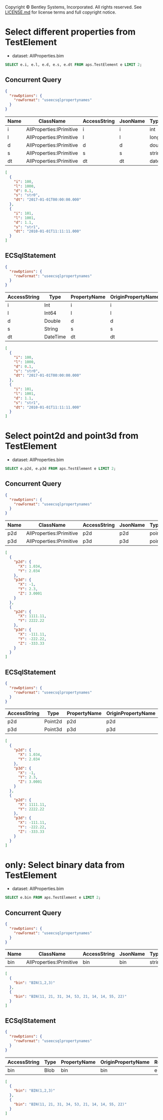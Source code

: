 Copyright © Bentley Systems, Incorporated. All rights reserved. See [LICENSE.md](../../../../LICENSE.md) for license terms and full copyright notice.

# Select different properties from TestElement

- dataset: AllProperties.bim

```sql
SELECT e.i, e.l, e.d, e.s, e.dt FROM aps.TestElement e LIMIT 2;
```

## Concurrent Query

```json
{
  "rowOptions": {
    "rowFormat": "useecsqlpropertynames"
  }
}
```

| Name | ClassName                | AccessString | JsonName | TypeName | Generated | Index |
| ---- | ------------------------ | ------------ | -------- | -------- | --------- | ----- |
| i    | AllProperties:IPrimitive | i            | i        | int      | false     | 0     |
| l    | AllProperties:IPrimitive | l            | l        | long     | false     | 1     |
| d    | AllProperties:IPrimitive | d            | d        | double   | false     | 2     |
| s    | AllProperties:IPrimitive | s            | s        | string   | false     | 3     |
| dt   | AllProperties:IPrimitive | dt           | dt       | dateTime | false     | 4     |

```json
[
  {
    "i": 100,
    "l": 1000,
    "d": 0.1,
    "s": "str0",
    "dt": "2017-01-01T00:00:00.000"
  },
  {
    "i": 101,
    "l": 1001,
    "d": 1.1,
    "s": "str1",
    "dt": "2010-01-01T11:11:11.000"
  }
]
```

## ECSqlStatement

```json
{
  "rowOptions": {
    "rowFormat": "useecsqlpropertynames"
  }
}
```

| AccessString | Type     | PropertyName | OriginPropertyName | RootClassAlias | RootClassName             | RootClassTableSpace | IsEnum | IsGeneratedProperty | IsSystemProperty | IsDynamicprop |
| ------------ | -------- | ------------ | ------------------ | -------------- | ------------------------- | ------------------- | ------ | ------------------- | ---------------- | ------------- |
| i            | Int      | i            | i                  | e              | AllProperties.TestElement | main                | false  | false               | false            | false         |
| l            | Int64    | l            | l                  | e              | AllProperties.TestElement | main                | false  | false               | false            | false         |
| d            | Double   | d            | d                  | e              | AllProperties.TestElement | main                | false  | false               | false            | false         |
| s            | String   | s            | s                  | e              | AllProperties.TestElement | main                | false  | false               | false            | false         |
| dt           | DateTime | dt           | dt                 | e              | AllProperties.TestElement | main                | false  | false               | false            | false         |

```json
[
  {
    "i": 100,
    "l": 1000,
    "d": 0.1,
    "s": "str0",
    "dt": "2017-01-01T00:00:00.000"
  },
  {
    "i": 101,
    "l": 1001,
    "d": 1.1,
    "s": "str1",
    "dt": "2010-01-01T11:11:11.000"
  }
]
```

# Select point2d and point3d from TestElement

- dataset: AllProperties.bim

```sql
SELECT e.p2d, e.p3d FROM aps.TestElement e LIMIT 2;
```

## Concurrent Query

```json
{
  "rowOptions": {
    "rowFormat": "useecsqlpropertynames"
  }
}
```

| Name | ClassName                | AccessString | JsonName | TypeName | Generated | Index |
| ---- | ------------------------ | ------------ | -------- | -------- | --------- | ----- |
| p2d  | AllProperties:IPrimitive | p2d          | p2d      | point2d  | false     | 0     |
| p3d  | AllProperties:IPrimitive | p3d          | p3d      | point3d  | false     | 1     |

```json
[
  {
    "p2d": {
      "X": 1.034,
      "Y": 2.034
    },
    "p3d": {
      "X": -1,
      "Y": 2.3,
      "Z": 3.0001
    }
  },
  {
    "p2d": {
      "X": 1111.11,
      "Y": 2222.22
    },
    "p3d": {
      "X": -111.11,
      "Y": -222.22,
      "Z": -333.33
    }
  }
]
```

## ECSqlStatement

```json
{
  "rowOptions": {
    "rowFormat": "useecsqlpropertynames"
  }
}
```

| AccessString | Type    | PropertyName | OriginPropertyName | RootClassAlias | RootClassName             | RootClassTableSpace | IsEnum | IsGeneratedProperty | IsSystemProperty | IsDynamicprop |
| ------------ | ------- | ------------ | ------------------ | -------------- | ------------------------- | ------------------- | ------ | ------------------- | ---------------- | ------------- |
| p2d          | Point2d | p2d          | p2d                | e              | AllProperties.TestElement | main                | false  | false               | false            | false         |
| p3d          | Point3d | p3d          | p3d                | e              | AllProperties.TestElement | main                | false  | false               | false            | false         |

```json
[
  {
    "p2d": {
      "X": 1.034,
      "Y": 2.034
    },
    "p3d": {
      "X": -1,
      "Y": 2.3,
      "Z": 3.0001
    }
  },
  {
    "p2d": {
      "X": 1111.11,
      "Y": 2222.22
    },
    "p3d": {
      "X": -111.11,
      "Y": -222.22,
      "Z": -333.33
    }
  }
]
```

# only: Select binary data from TestElement

- dataset: AllProperties.bim

```sql
SELECT e.bin FROM aps.TestElement e LIMIT 2;
```

## Concurrent Query

```json
{
  "rowOptions": {
    "rowFormat": "useecsqlpropertynames"
  }
}
```

| Name | ClassName                | AccessString | JsonName | TypeName | Generated | Index |
| ---- | ------------------------ | ------------ | -------- | -------- | --------- | ----- |
| bin  | AllProperties:IPrimitive | bin          | bin      | string   | false     | 0     |

```json
[
  {
    "bin": "BIN(1,2,3)"
  },
  {
    "bin": "BIN(11, 21, 31, 34, 53, 21, 14, 14, 55, 22)"
  }
]
```

## ECSqlStatement

```json
{
  "rowOptions": {
    "rowFormat": "useecsqlpropertynames"
  }
}
```

| AccessString | Type | PropertyName | OriginPropertyName | RootClassAlias | RootClassName             | RootClassTableSpace | IsEnum | IsGeneratedProperty | IsSystemProperty | IsDynamicprop |
| ------------ | ---- | ------------ | ------------------ | -------------- | ------------------------- | ------------------- | ------ | ------------------- | ---------------- | ------------- |
| bin          | Blob | bin          | bin                | e              | AllProperties.TestElement | main                | false  | false               | false            | false         |

```json
[
  {
    "bin": "BIN(1,2,3)"
  },
  {
    "bin": "BIN(11, 21, 31, 34, 53, 21, 14, 14, 55, 22)"
  }
]
```
